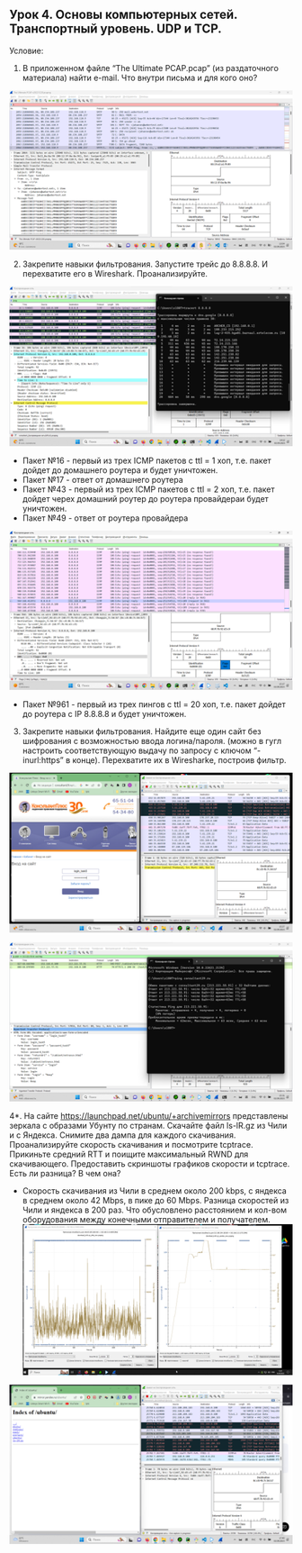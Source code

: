 Урок 4. Основы компьютерных сетей. Транспортный уровень. UDP и TCP.
---
Условие:
1. В приложенном файле “The Ultimate PCAP.pcap” (из раздаточного материала) найти e-mail. Что внутри письма и для кого оно?

![](images/image1.png)


2. Закрепите навыки фильтрования. Запустите трейс до 8.8.8.8. И перехватите его в Wireshark. Проанализируйте.

![](images/image2.png)

* Пакет №16 - первый из трех ICMP пакетов с ttl = 1 хоп, т.е. пакет дойдет до домашнего роутера и будет уничтожен.
* Пакет №17 - ответ от домашнего роутера
* Пакет №43 - первый из трех ICMP пакетов с ttl = 2 хоп, т.е. пакет дойдет черех домашний роутер до роутера провайдераи будет уничтожен.
* Пакет №49 - ответ от роутера провайдера

![](images/image3.png)

* Пакет №961 - первый из трех пингов с ttl = 20 хоп, т.е. пакет дойдет до роутера с IP 8.8.8.8 и будет уничтожен. 

3. Закрепите навыки фильтрования. Найдите еще один сайт без шифрования с возможностью ввода логина/пароля. (можно в гугл настроить соответствующую выдачу по запросу с ключом “-inurl:https” в конце). Перехватите их в Wiresharke, построив фильтр.

![](images/image4.png)

![](images/image5.png)

4*. На сайте https://launchpad.net/ubuntu/+archivemirrors представлены зеркала с образами Убунту по странам. Скачайте файл ls-lR.gz из Чили и с Яндекса. Снимите два дампа для каждого скачивания. Проанализируйте скорость скачивания и посмотрите tcptrace. Прикиньте средний RTT и поищите максимальный RWND для скачивающего.
Предоставить скриншоты графиков скорости и tcptrace. Есть ли разница? В чем она?

* Скорость скачивания из Чили в среднем около 200 kbps, с яндекса в среднем около 42 Mbps, в пике до 60 Mbps. Разница скоростей из Чили и яндекса в 200 раз. Что обусловлено расстоянием и кол-вом оборудования между конечными отправителем и получателем.
![](images/image8.png)

![](images/image7.png)


